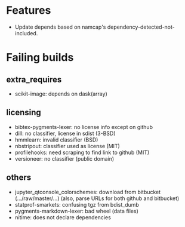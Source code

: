 Features
========

- Update depends based on namcap's dependency-detected-not-included.

Failing builds
==============

extra_requires
--------------

- scikit-image: depends on dask(array)

licensing
---------

- bibtex-pygments-lexer: no license info except on github
- dill: no classifier, license in sdist (3-BSD)
- hmmlearn: invalid classifier (BSD)
- nbstripout: classifier used as license (MIT)
- profilehooks: need scraping to find link to github (MIT)
- versioneer: no classifier (public domain)

others
------

- jupyter_qtconsole_colorschemes: download from bitbucket (.../raw/master/...) (also, parse URLs for both github and bitbucket)
- statprof-smarkets: confusing tgz from bdist_dumb
- pygments-markdown-lexer: bad wheel (data files)
- nitime: does not declare dependencies
